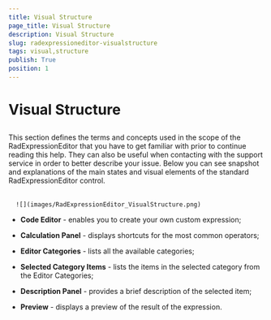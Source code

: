 ```yaml
---
title: Visual Structure
page_title: Visual Structure
description: Visual Structure
slug: radexpressioneditor-visualstructure
tags: visual,structure
publish: True
position: 1
---
```


# Visual Structure



## 

This section defines the terms and concepts used in the scope of the RadExpressionEditor that you have to get familiar with prior to continue reading this help. They can also be useful when contacting with the support service in order to better describe your issue. Below you can see snapshot and explanations of the main states and visual elements of the standard RadExpressionEditor control.




         
      ![](images/RadExpressionEditor_VisualStructure.png)



* __Code Editor__ - enables you to create your own custom expression;

* __Calculation Panel__ - displays shortcuts for the most common operators;

* __Editor Categories__ - lists all the available categories; 

* __Selected Category Items__ - lists the items in the selected category from the Editor Categories;

* __Description Panel__ - provides a brief description of the selected item;

* __Preview__ - displays a preview of the result of the expression.
